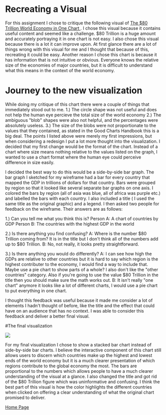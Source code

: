# Recreating a Visual 
For this assignment I chose to critique the following visual of [The $80 Trillion World Economy in One Chart ](https://www.visualcapitalist.com/80-trillion-world-economy-one-chart/). 
I chose this visual because it contains useful content and seemed like a challenge. $80 Trillion is a huge amount and accurately portraying it in one chart is not easy. I also chose this visual because there is a lot it can improve upon. 
At first glance there are a lot of things wrong with this visual for me and I thought that because of this, recreating it could be easy. Another reason I chose this chart is because it has information that is not intuitive or obvious. Everyone knows the relative size of the economies of major countries, but it is difficult to understand what this means in the context of the world economy. 

# Journey to the new visualization
While doing my critique of this chart there were a couple of things that immediately stood out to me. 
1.) The circle shape was not useful and does not help the human eye percieve the total size of the world economy
2.) The ambiguous "blob" shapes were also not helpful, and the percentages were absolutely useless. 
3.) The size of the blobs were not proportionate to the values that they contained, as stated in the Good Charts Handbook this is a big deal. 
The points I listed above were merely my first impressions, but when considering a redesign I put a lot more thought into the visualization. I decided that my first change would be the format of the chart. Instead of a chart where size means nothing relative to the values listed on the graph, I wanted to use a chart format where the human eye could perceive difference in size easily. 

I decided the best way to do this would be a side-by-side bar graph. The bar graph I sketched for my wireframe had a bar for every country that mapped the GDP in trillions of dollars for that country. Bars were grouped by region so that it looked like several separate bar graphs on one axis. I colored the bars by region (all of asia was blue, all of africa was purple etc.) and labelled the bars with each country. I also included a title ( I used the same title as the original graphic) and a legend. I then asked two people for feedback on the wireframe. Their answers are as follows:

1.) Can you tell me what you think this is? 
Person A: A chart of countries by GDP
Person B: The countries with the highest GDP in the world

2.) Is there anything you find confusing?
A: Where is the number $80 Trillion coming from? It is in the title but I don't think all of the numbers add up to $80 Trillion. 
B: No, not really, it looks pretty straightforward. 

3.) Is there anything you would do differently?
A: I can see how high the GDPs are relative to other countries but it is hard to say which region is the highest contributer to the economy, I would find a way to include that. Maybe use a pie chart to show parts of a whole? I also don't like the "other countries" category. Also if you're going to use the value $80 Trillion in the title then you should make sure the math works out. 
B: It isn't really "one chart" anymore it looks like a lot of different charts, I would use a pie chart to put everything in one chart.

I thought this feedback was useful because it made me consider a lot of elements I hadn't thought of before, like the title and the effect that could have on an audience that has no context. I was able to consider this feedback and deliver a better final visual. 

#The final visualization

<div class='tableauPlaceholder' id='viz1580699682839' style='position: relative'><noscript><a href='#'><img alt=' ' src='https:&#47;&#47;public.tableau.com&#47;static&#47;images&#47;9Y&#47;9YHRDDHBM&#47;1_rss.png' style='border: none' /></a></noscript><object class='tableauViz'  style='display:none;'><param name='host_url' value='https%3A%2F%2Fpublic.tableau.com%2F' /> <param name='embed_code_version' value='3' /> <param name='path' value='shared&#47;9YHRDDHBM' /> <param name='toolbar' value='yes' /><param name='static_image' value='https:&#47;&#47;public.tableau.com&#47;static&#47;images&#47;9Y&#47;9YHRDDHBM&#47;1.png' /> <param name='animate_transition' value='yes' /><param name='display_static_image' value='yes' /><param name='display_spinner' value='yes' /><param name='display_overlay' value='yes' /><param name='display_count' value='yes' /></object></div>                <script type='text/javascript'>                    var divElement = document.getElementById('viz1580699682839');                    var vizElement = divElement.getElementsByTagName('object')[0];                    if ( divElement.offsetWidth > 800 ) { vizElement.style.minWidth='1000px';vizElement.style.maxWidth='100%';vizElement.style.minHeight='850px';vizElement.style.maxHeight=(divElement.offsetWidth*0.75)+'px';} else if ( divElement.offsetWidth > 500 ) { vizElement.style.minWidth='1000px';vizElement.style.maxWidth='100%';vizElement.style.minHeight='850px';vizElement.style.maxHeight=(divElement.offsetWidth*0.75)+'px';} else { vizElement.style.width='100%';vizElement.style.minHeight='750px';vizElement.style.maxHeight=(divElement.offsetWidth*1.77)+'px';}                     var scriptElement = document.createElement('script');                    scriptElement.src = 'https://public.tableau.com/javascripts/api/viz_v1.js';                    vizElement.parentNode.insertBefore(scriptElement, vizElement);                </script>

For my final visualization I chose to show a stacked bar chart instead of side-by-side bar charts. I believe the interactive component of this chart still allows users to discern which countries make up the highest and lowest ends of the world economy but it is a much clearer presentation of which regions contribute to the global economy the most. The bars are proportional to the numbers which allows people to have a much clearer understanding of the visual at a glance. I also changed the title and got rid of the $80 Trillion figure which was uninformative and confusing. I think the best part of this visual is how the color highlights the different countries when clicked on offering a clear understanding of what the original chart promised to deliver. 

[Home Page](/README.md)
